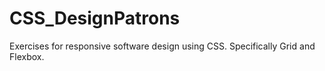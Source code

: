 # CSS_DesignPatrons
Exercises for responsive software design using CSS. Specifically Grid and Flexbox.
